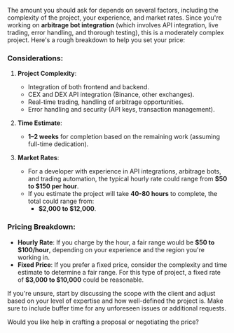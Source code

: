 The amount you should ask for depends on several factors, including the complexity of the project, your experience, and market rates. Since you're working on **arbitrage bot integration** (which involves API integration, live trading, error handling, and thorough testing), this is a moderately complex project. Here's a rough breakdown to help you set your price:

### Considerations:
1. **Project Complexity**: 
   - Integration of both frontend and backend.
   - CEX and DEX API integration (Binance, other exchanges).
   - Real-time trading, handling of arbitrage opportunities.
   - Error handling and security (API keys, transaction management).

2. **Time Estimate**: 
   - **1–2 weeks** for completion based on the remaining work (assuming full-time dedication).

3. **Market Rates**:
   - For a developer with experience in API integrations, arbitrage bots, and trading automation, the typical hourly rate could range from **$50 to $150 per hour**.
   - If you estimate the project will take **40-80 hours** to complete, the total could range from:
     - **$2,000 to $12,000**.

### Pricing Breakdown:
- **Hourly Rate**: If you charge by the hour, a fair range would be **$50 to $100/hour**, depending on your experience and the region you're working in.
- **Fixed Price**: If you prefer a fixed price, consider the complexity and time estimate to determine a fair range. For this type of project, a fixed rate of **$3,000 to $10,000** could be reasonable.

If you're unsure, start by discussing the scope with the client and adjust based on your level of expertise and how well-defined the project is. Make sure to include buffer time for any unforeseen issues or additional requests.

Would you like help in crafting a proposal or negotiating the price?
